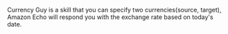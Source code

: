 Currency Guy is a skill that you can specify two currencies(source, target), Amazon Echo will respond you with the exchange rate based on today's date.
